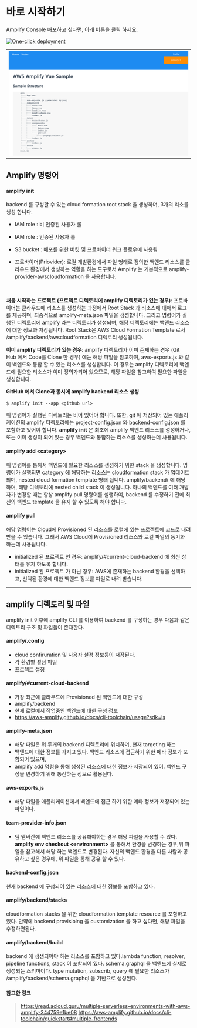 # 바로 시작하기
   
  Amplify Console 배포하고 싶다면, 아래 버튼을 클릭 하세요.

  [![One-click deployment](https://oneclick.amplifyapp.com/button.svg)](https://console.aws.amazon.com/amplify/home#/deploy?repo=https://github.com/isheejong/awskr-amplify-vue)

  <table><tr><td>
    <img src="./media/sample_amplify_app.png">
  </td></tr><table>

</hr>

## Amplify 명령어

#### amplify init
  
 backend 를 구성할 수 있는  cloud formation root stack 을 생성하며, 3개의 리소를 생성 합니다.
 
  - IAM role : 비 인증된 사용자 롤
  - IAM role : 인증된 사용자 롤
  - S3 bucket : 배포를 위한 버킷 및 프로바이더 워크 플로우에 사용됨 

  - 프로바이더(Priovider): 로컬 개발환경에서 파일 형태로 정의한 백엔드 리소스를 클라우드 환경에서 생성하는 역활을 하는 도구로서 Amplify 는 기본적으로 amplify-provider-awscloudformation 을 사용합니다.
  </br>
  
  **처음 시작하는 프로젝트 (프로젝트 디렉토리에 amplify 디렉토리가 없는 경우)**: 프로바이더는 클라우드에 리소스를 생성하는 과정에서  Root Stack 과 리소스에 대해서 로그를 제공하며, 최종적으로 amplify-meta.json 파일을 생성합니다. 그리고 명령어가 실행된 디렉토리에 amplify 라는 디렉토리가 생성되며, 해당 디렉토리에는 백엔드 리소스에 대한 정보과 저장됩니다. Root Stack은 AWS Cloud Formation Template 로서 /amplify/backend/awscloudformation 디렉로리 생성됩니다.
  <br/>
  
  **이미 amplify 디렉토리가 있는 경우**: amplify 디렉토리가 이미 존재하는 경우 (Git Hub 에서 Code를 Clone 한 경우) 에는 해당 파일을 참고하여, aws-exports.js 와 같이 백엔드와 통합 할 수 있는 리소스를 생성합니다. 이 경우는 amplify 디렉토리에 백엔드에 필요한 리소스가 이미 정의가되어 있으므로, 해당 파일을 참고하여 필요한 파일을 생성합니다. 

  **GitHub 에서 Clone과 동시에 amplify backend 리소스 생성**

  ```   
  $ amplify init --app <github url>
  ```

  위 명령어가 실행된 디렉토리는 비어 있어야 합니다. 또한, git 에 저장되어 있는 애플리케이션의 amplify 디렉토리에는 project-config.json 와 backend-config.json 를 포함하고 있어야 합니다. **amplify init** 은 최초에 amplify 백엔드 리소스를 성성하거나, 또는 이미 생성이 되어 있는 경우 백엔드와 통합하는 리소스를 생성하는데 사용됩니다.
<br/>

#### amplify add \<category\>

위 명령어를 통해서 백엔드에 필요한 리소스를 생성하기 위한 stack 을 생성합니다. 명령어가 실행되면 category 에 해당하는 리소스는 cloudformation stack 가 업데이트 되며, nested cloud formation template 형태 됩니다. amplify/backend/<category> 에 해당 하며, 해당 디렉토리에 nested child stack 이 생성됩니다.  하나의 백엔드를 여러 개발자가 변경할 때는 항상 amplify pull 명령어를 실행하여, backend 를 수정하기 전에 최신의 백엔드 template 을 유지 할 수 있도록 해야 합니다.


#### amplify pull

해당 명령어는 Cloud에 Provisioned 된 리소스를 로컬에 있는 프로젝트에 코드로 내려 받을 수 있습니다. 그래서 AWS Cloud에 Provisioned 리소스와 로컬 파일의 동기화 하는데 사용됩니다.

- initialized 된 프로젝트 인 경우: amplify/#current-cloud-backend 에 최신 상태를 유지 하도록 합니다.
- initialized 된 프로젝트 가 아닌 경우: AWS에 존재하는 backend 환경을 선택하고, 선택된 환경에 대한 백엔드 정보를 파일로 내려 받습니다.

<hr/>

## amplify 디렉토리 및 파일

amplify init 이후에 amplify CLI 를 이용하여 backend 를 구성하는 경우 다음과 같은 디렉토리 구조 및 파일들이 존재한다.

#### amplify/.config
- cloud confiruration 및 사용자 설정 정보등이 저장된다.
- 각 환경별 설정 파일
- 프로젝트 설정

#### amplify/#current-cloud-backend
- 가장 최근에 클라우드에 Provisioned 된 백엔드에 대한 구성
- amplify/backend 
- 현재 로컬에서 작업중인 백엔드에 대한 구성 정보
- https://aws-amplify.github.io/docs/cli-toolchain/usage?sdk=js

#### amplify-meta.json
- 해당 파일은 위 두개의 backend 디렉토리에 위치하며, 현재 targeting  하는
- 백엔드에 대한 정보를 가지고 있다. 백엔드 리소스에 접근하기 위한 메타 정보가 포함되어 있으며,
- amplify add <category> 명령을 통해 생성된 리소스에 대한 정보가 저장되어 있어. 백엔드 구성을 변경하기 위해 통신하는 정보로 활용된다.

#### aws-exports.js
- 해당 파일을 애플리케이션에서 백엔드에 접근 하기 위한 메타 정보가 저장되어 있는 파일이다. 

#### team-provider-info.json
- 팀 멤버간에 백엔드 리소스를 공유해야하는 경우 해당 파일을 사용할 수 있다. **amplify env checkout \<environment\>** 를 통해서 환경을 변경하는 경우,위 파일을 참고해서 해당 하는 백엔드로 변경된다. 자신의 백엔드 환경을 다른 사람과 공유하고 싶은 경우에, 위 파일을 통해 공유 할 수 있다.
  
#### backend-config.json
현재 backend 에 구성되어 있는 리소스에 대한 정보를 포함하고 있다.

#### amplify/backend/stacks
cloudformation stacks 을 위한 cloudformation template resource 를 포함하고 있다. 만약에 backend provisioing 을 customization 을 하고 싶다면, 해당 파일을 수정하면된다. 

#### amplify/backend/build
backend 에 생생되어야 하는 리소스를 포함하고 있다.lambda function, resolver, pipeline functions, stack 이 포함되어 있다. schema.graphql 을 백엔드에 실제로 생성되는 스키마이다. type mutation, subscrib, query 에 필요한 리소스가 /amplify/backend/schema.graphql 을 기반으로 생성된다.




#### 참고한 링크
>  https://read.acloud.guru/multiple-serverless-environments-with-aws-amplify-344759e1be08
>  https://aws-amplify.github.io/docs/cli-toolchain/quickstart#multiple-frontends 